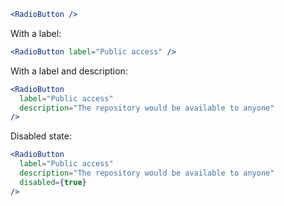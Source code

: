 ```jsx
<RadioButton />
```

With a label:

```jsx
<RadioButton label="Public access" />
```

With a label and description:

```jsx
<RadioButton
  label="Public access"
  description="The repository would be available to anyone"
/>
```

Disabled state:

```jsx
<RadioButton
  label="Public access"
  description="The repository would be available to anyone"
  disabled={true}
/>
```
